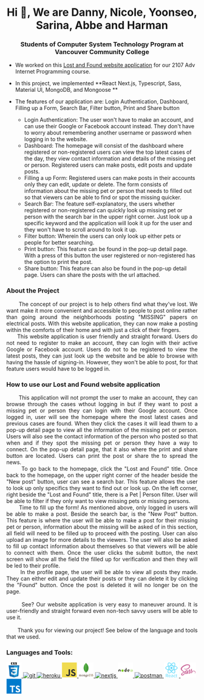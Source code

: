 <h1 align="center">Hi 👋, We are Danny, Nicole, Yoonseo, Sarina, Abbe and Harman</h1>
<h3 align="center">Students of Computer System Technology Program at Vancouver Community College</h3>

- We worked on this [Lost and Found website application](https://github.com/Flaminglets/LostAndFoundApp) for our 2107 Adv Internet Programming course.

- In this project, we implemented **React Next.js, Typescript, Sass, Material UI, MongoDB, and Mongoose **

- The features of our application are: Login Authentication, Dashboard, Filling up a Form, Search Bar, Filter button, Print and Share button

   -  Login Authentication: The user won't have to make an account, and can use their Google or Facebook account instead. They don't have to worry about remembering another username or password when logging in to the website.
   -  Dashboard: The homepage will consist of the dashboard where registered or non-registered users can view the top latest cases of the day, they view contact information and details of the missing pet or person. Registered users can make posts, edit posts and update posts.
   -  Filling a up Form: Registered users can make posts in their accounts only they can edit, update or delete. The form consists of information about the missing pet or person that needs to filled out so that viewers can be able to find or spot the missing quicker.
   -  Search Bar: The feature self-explanatory, the users whether registered or non-registered can quickly look up missing pet or person with the search bar in the upper right corner. Just look up a specific keyword and the application will look it up for the user and they won't have to scroll around to look it up.
   -  Filter button: Wherein the users can only look up either pets or people for better searching.
   -  Print button: This feature can be found in the pop-up detail page. With a press of this button the user registered or non-registered has the option to print the post.
   -  Share button: This feature can also be found in the pop-up detail page. Users can share the posts with the url attached.

<h3 align="left">About the Project</h3>
<p align="justify">
&nbsp;&nbsp;&nbsp;&nbsp;&nbsp;&nbsp; The concept of our project is to help others find what they've lost. We want make it more convenient and accessible to people to post online rather than going around the neighborhoods posting "MISSING" papers on electrical posts. With this website application, they can now make a posting within the comforts of their home and with just a click of their fingers. </br>
&nbsp;&nbsp;&nbsp;&nbsp;&nbsp;&nbsp;This website application is user friendly and straight forward. Users do not need to register to make an account, they can login with their active Google or Facebook account. Users do not to be registered to view the latest posts, they can just look up the website and be able to browse with having the hassle of signing-in. However, they won't be able to post, for that feature users would have to be logged in.
</p>

<h3 align="left">How to use our Lost and Found website application</h3>
<p align="justify">
&nbsp;&nbsp;&nbsp;&nbsp;&nbsp;&nbsp; This application will not prompt the user to make an account, they can browse through the cases wthout logging in but if they want to post a missing pet or person they can login with their Google account. Once logged in, user will see the homepage where the most latest cases and previous cases are found. When they click the cases it will lead thwm to a pop-up detail page to view all the information of the missing pet or person. Users will also see the contact information of the person who posted so that when and if they spot the missing pet or person they have a way to connect. On the pop-up detail page, that it also where the print and share button are located. Users can print the post or share the to spread the news. </br>
&nbsp;&nbsp;&nbsp;&nbsp;&nbsp;&nbsp; To go back to the homepage, click the "Lost and Found" title. Once back to the homepage, on the upper right corner of the header beside the "New post" button, user can see a search bar. This feature allows the user to look up only specifics they want to find out or look up. On the left corner, right beside the "Lost and Found" title, there is a Pet | Person filter. User will be able to filter if they only want to view missing pets or missing persons. </br>
&nbsp;&nbsp;&nbsp;&nbsp;&nbsp;&nbsp; Time to fill up the form! As mentioned above, only logged in users will be able to make a post. Beside the search bar, is the "New Post" button. This feature is where the user will be able to make a post for their missing pet or person, information about the missing will be asked of in this section, all field will need to be filled up to proceed with the posting. User can also upload an image for more details to the viewers. The user will also be asked to fill up contact information about themselves so that viewers will be able to connect with them. Once the user clicks the submit button, the next screen will show all the field the filled up for verification and then they will be led to their profile. </br>
&nbsp;&nbsp;&nbsp;&nbsp;&nbsp;&nbsp; In the profile page, the user will be able to view all posts they made. They can either edit and update their posts or they can delete it by clicking the "Found" button. Once the post is deleted it will no longer be on the page. </br> </br>
&nbsp;&nbsp;&nbsp;&nbsp;&nbsp;&nbsp; See? Our website application is very easy to maneuver around. It is user-friendly and straight forward even non-tech savvy users will be able to use it.
   </br> </br>
&nbsp;&nbsp;&nbsp;&nbsp;&nbsp;&nbsp; Thank you for viewing our project! See below of the language and tools that we used.
</p>

<h3 align="left">Languages and Tools:</h3>
<p align="left"> <a href="https://www.w3schools.com/css/" target="_blank" rel="noreferrer"> <img src="https://raw.githubusercontent.com/devicons/devicon/master/icons/css3/css3-original-wordmark.svg" alt="css3" width="40" height="40"/> </a> <a href="https://git-scm.com/" target="_blank" rel="noreferrer"> <img src="https://www.vectorlogo.zone/logos/git-scm/git-scm-icon.svg" alt="git" width="40" height="40"/> </a> <a href="https://heroku.com" target="_blank" rel="noreferrer"> <img src="https://www.vectorlogo.zone/logos/heroku/heroku-icon.svg" alt="heroku" width="40" height="40"/> </a> <a href="https://developer.mozilla.org/en-US/docs/Web/JavaScript" target="_blank" rel="noreferrer"> <img src="https://raw.githubusercontent.com/devicons/devicon/master/icons/javascript/javascript-original.svg" alt="javascript" width="40" height="40"/> </a> <a href="https://www.mongodb.com/" target="_blank" rel="noreferrer"> <img src="https://raw.githubusercontent.com/devicons/devicon/master/icons/mongodb/mongodb-original-wordmark.svg" alt="mongodb" width="40" height="40"/> </a> <a href="https://nextjs.org/" target="_blank" rel="noreferrer"> <img src="https://cdn.worldvectorlogo.com/logos/nextjs-2.svg" alt="nextjs" width="40" height="40"/> </a> <a href="https://nodejs.org" target="_blank" rel="noreferrer"> <img src="https://raw.githubusercontent.com/devicons/devicon/master/icons/nodejs/nodejs-original-wordmark.svg" alt="nodejs" width="40" height="40"/> </a> <a href="https://postman.com" target="_blank" rel="noreferrer"> <img src="https://www.vectorlogo.zone/logos/getpostman/getpostman-icon.svg" alt="postman" width="40" height="40"/> </a> <a href="https://reactjs.org/" target="_blank" rel="noreferrer"> <img src="https://raw.githubusercontent.com/devicons/devicon/master/icons/react/react-original-wordmark.svg" alt="react" width="40" height="40"/> </a> <a href="https://sass-lang.com" target="_blank" rel="noreferrer"> <img src="https://raw.githubusercontent.com/devicons/devicon/master/icons/sass/sass-original.svg" alt="sass" width="40" height="40"/> </a> <a href="https://www.typescriptlang.org/" target="_blank" rel="noreferrer"> <img src="https://raw.githubusercontent.com/devicons/devicon/master/icons/typescript/typescript-original.svg" alt="typescript" width="40" height="40"/> </a> 
</p>
